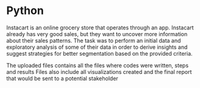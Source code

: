 # Python
Instacart is an online grocery store that operates through an app. Instacart already has very good sales, but they want to uncover more information about their sales patterns. 
The task was to perform an initial data and exploratory analysis of some of their data in order to derive insights and suggest strategies for better segmentation based on the provided criteria.

The uploaded files contains all the files where codes were written, steps and results
Files also include all visualizations created and the final report that would be sent to a potential stakeholder
